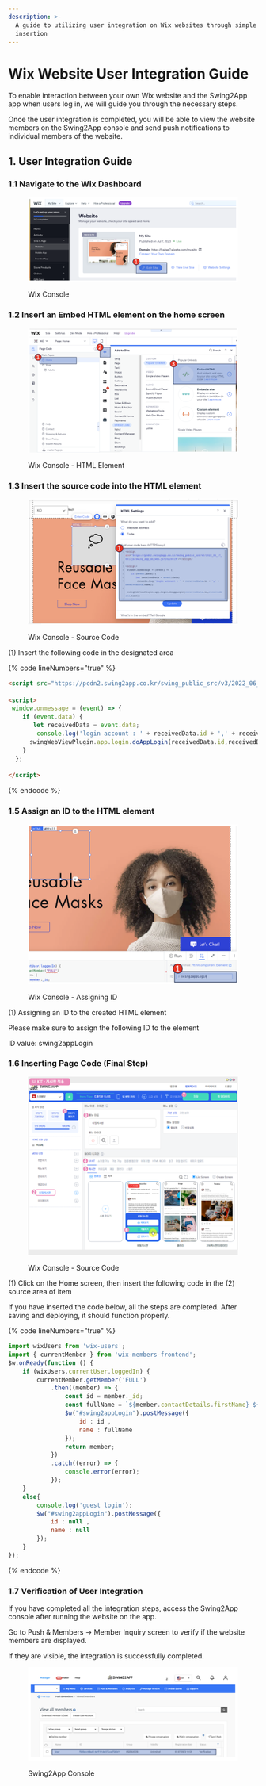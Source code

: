 ```yaml
---
description: >-
  A guide to utilizing user integration on Wix websites through simple code
  insertion
---
```


# Wix Website User Integration Guide

To enable interaction between your own Wix website and the Swing2App app when users log in, we will guide you through the necessary steps.

Once the user integration is completed, you will be able to view the website members on the Swing2App console and send push notifications to individual members of the website.

## 1. User Integration Guide

### 1.1 Navigate to the Wix Dashboard

<figure><img src="../../../.gitbook/assets/image (14).png" alt=""><figcaption><p>Wix Console</p></figcaption></figure>

### 1.2 Insert an Embed HTML element on the home screen

<figure><img src="../../../.gitbook/assets/image (18).png" alt=""><figcaption><p>Wix Console - HTML Element</p></figcaption></figure>

### 1.3 Insert the source code into the HTML element

<figure><img src="../../../.gitbook/assets/image (16).png" alt=""><figcaption><p>Wix Console - Source Code</p></figcaption></figure>

(1) Insert the following code in the designated area

{% code lineNumbers="true" %}
```html
<script src="https://pcdn2.swing2app.co.kr/swing_public_src/v3/2022_06_17_001/js/swing_app_on_web.js"></script>

<script>
 window.onmessage = (event) => {
    if (event.data) {
       let receivedData = event.data;
      	console.log('login account : ' + receivedData.id + ',' + receivedData.name);
      swingWebViewPlugin.app.login.doAppLogin(receivedData.id,receivedData.name);
    }
  };
  
</script>

```
{% endcode %}

### 1.5 Assign an ID to the HTML element

<figure><img src="../../../.gitbook/assets/image (17).png" alt=""><figcaption><p>Wix Console - Assigning ID</p></figcaption></figure>

(1) Assigning an ID to the created HTML element&#x20;

Please make sure to assign the following ID to the element

ID value: swing2appLogin



### 1.6 Inserting Page Code (Final Step)

<figure><img src="../../../.gitbook/assets/image (5).png" alt=""><figcaption><p>Wix Console - Source Code</p></figcaption></figure>

(1) Click on the Home screen, then insert the following code in the (2) source area of item&#x20;

If you have inserted the code below, all the steps are completed. After saving and deploying, it should function properly.

{% code lineNumbers="true" %}
```javascript
import wixUsers from 'wix-users';
import { currentMember } from 'wix-members-frontend';
$w.onReady(function () {
    if (wixUsers.currentUser.loggedIn) {
        currentMember.getMember('FULL')
            .then((member) => {
                const id = member._id;
                const fullName = `${member.contactDetails.firstName} ${member.contactDetails.lastName}`;
                $w("#swing2appLogin").postMessage({
                    id : id ,
                    name : fullName
                });
                return member;
            })
            .catch((error) => {
                console.error(error);
            });
    }
    else{
        console.log('guest login');
        $w("#swing2appLogin").postMessage({
            id : null ,
            name : null
        });
    }
});

```
{% endcode %}

### 1.7 Verification of User Integration

If you have completed all the integration steps, access the Swing2App console after running the website on the app.

Go to Push & Members -> Member Inquiry screen to verify if the website members are displayed.

If they are visible, the integration is successfully completed.

<figure><img src="../../../.gitbook/assets/image (12).png" alt=""><figcaption><p>Swing2App Console</p></figcaption></figure>

